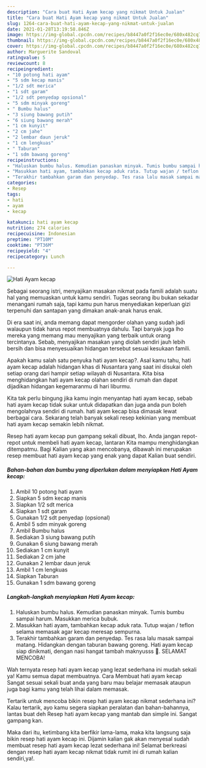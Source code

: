 ```yaml
---
description: "Cara buat Hati Ayam kecap yang nikmat Untuk Jualan"
title: "Cara buat Hati Ayam kecap yang nikmat Untuk Jualan"
slug: 1264-cara-buat-hati-ayam-kecap-yang-nikmat-untuk-jualan
date: 2021-01-28T13:19:58.846Z
image: https://img-global.cpcdn.com/recipes/b8447a0f2f16ec0e/680x482cq70/hati-ayam-kecap-foto-resep-utama.jpg
thumbnail: https://img-global.cpcdn.com/recipes/b8447a0f2f16ec0e/680x482cq70/hati-ayam-kecap-foto-resep-utama.jpg
cover: https://img-global.cpcdn.com/recipes/b8447a0f2f16ec0e/680x482cq70/hati-ayam-kecap-foto-resep-utama.jpg
author: Marguerite Sandoval
ratingvalue: 5
reviewcount: 8
recipeingredient:
- "10 potong hati ayam"
- "5 sdm kecap manis"
- "1/2 sdt merica"
- "1 sdt garam"
- "1/2 sdt penyedap opsional"
- "5 sdm minyak goreng"
- " Bumbu halus"
- "3 siung bawang putih"
- "6 siung bawang merah"
- "1 cm kunyit"
- "2 cm jahe"
- "2 lembar daun jeruk"
- "1 cm lengkuas"
- " Taburan"
- "1 sdm bawang goreng"
recipeinstructions:
- "Haluskan bumbu halus. Kemudian panaskan minyak. Tumis bumbu sampai harum. Masukkan merica bubuk."
- "Masukkan hati ayam, tambahkan kecap aduk rata. Tutup wajan / teflon selama memasak agar kecap meresap sempurna."
- "Terakhir tambahkan garam dan penyedap. Tes rasa lalu masak sampai matang. Hidangkan dengan taburan bawang goreng. Hati ayam kecap siap dinikmati, dengan nasi hangat tambah maknyusss 🤤. SELAMAT MENCOBA!"
categories:
- Resep
tags:
- hati
- ayam
- kecap

katakunci: hati ayam kecap 
nutrition: 274 calories
recipecuisine: Indonesian
preptime: "PT10M"
cooktime: "PT36M"
recipeyield: "4"
recipecategory: Lunch

---
```



![Hati Ayam kecap](https://img-global.cpcdn.com/recipes/b8447a0f2f16ec0e/680x482cq70/hati-ayam-kecap-foto-resep-utama.jpg)

Sebagai seorang istri, menyajikan masakan nikmat pada famili adalah suatu hal yang memuaskan untuk kamu sendiri. Tugas seorang ibu bukan sekadar menangani rumah saja, tapi kamu pun harus menyediakan keperluan gizi terpenuhi dan santapan yang dimakan anak-anak harus enak.

Di era  saat ini, anda memang dapat mengorder olahan yang sudah jadi walaupun tidak harus repot membuatnya dahulu. Tapi banyak juga lho mereka yang memang mau menyajikan yang terbaik untuk orang tercintanya. Sebab, menyajikan masakan yang diolah sendiri jauh lebih bersih dan bisa menyesuaikan hidangan tersebut sesuai kesukaan famili. 



Apakah kamu salah satu penyuka hati ayam kecap?. Asal kamu tahu, hati ayam kecap adalah hidangan khas di Nusantara yang saat ini disukai oleh setiap orang dari hampir setiap wilayah di Nusantara. Kita bisa menghidangkan hati ayam kecap olahan sendiri di rumah dan dapat dijadikan hidangan kegemaranmu di hari liburmu.

Kita tak perlu bingung jika kamu ingin menyantap hati ayam kecap, sebab hati ayam kecap tidak sukar untuk didapatkan dan juga anda pun boleh mengolahnya sendiri di rumah. hati ayam kecap bisa dimasak lewat berbagai cara. Sekarang telah banyak sekali resep kekinian yang membuat hati ayam kecap semakin lebih nikmat.

Resep hati ayam kecap pun gampang sekali dibuat, lho. Anda jangan repot-repot untuk membeli hati ayam kecap, lantaran Kita mampu menghidangkan ditempatmu. Bagi Kalian yang akan mencobanya, dibawah ini merupakan resep membuat hati ayam kecap yang enak yang dapat Kalian buat sendiri.

<!--inarticleads1-->

##### Bahan-bahan dan bumbu yang diperlukan dalam menyiapkan Hati Ayam kecap:

1. Ambil 10 potong hati ayam
1. Siapkan 5 sdm kecap manis
1. Siapkan 1/2 sdt merica
1. Siapkan 1 sdt garam
1. Gunakan 1/2 sdt penyedap (opsional)
1. Ambil 5 sdm minyak goreng
1. Ambil  Bumbu halus
1. Sediakan 3 siung bawang putih
1. Gunakan 6 siung bawang merah
1. Sediakan 1 cm kunyit
1. Sediakan 2 cm jahe
1. Gunakan 2 lembar daun jeruk
1. Ambil 1 cm lengkuas
1. Siapkan  Taburan
1. Gunakan 1 sdm bawang goreng




<!--inarticleads2-->

##### Langkah-langkah menyiapkan Hati Ayam kecap:

1. Haluskan bumbu halus. Kemudian panaskan minyak. Tumis bumbu sampai harum. Masukkan merica bubuk.
1. Masukkan hati ayam, tambahkan kecap aduk rata. Tutup wajan / teflon selama memasak agar kecap meresap sempurna.
1. Terakhir tambahkan garam dan penyedap. Tes rasa lalu masak sampai matang. Hidangkan dengan taburan bawang goreng. Hati ayam kecap siap dinikmati, dengan nasi hangat tambah maknyusss 🤤. SELAMAT MENCOBA!




Wah ternyata resep hati ayam kecap yang lezat sederhana ini mudah sekali ya! Kamu semua dapat membuatnya. Cara Membuat hati ayam kecap Sangat sesuai sekali buat anda yang baru mau belajar memasak ataupun juga bagi kamu yang telah lihai dalam memasak.

Tertarik untuk mencoba bikin resep hati ayam kecap nikmat sederhana ini? Kalau tertarik, ayo kamu segera siapkan peralatan dan bahan-bahannya, lantas buat deh Resep hati ayam kecap yang mantab dan simple ini. Sangat gampang kan. 

Maka dari itu, ketimbang kita berfikir lama-lama, maka kita langsung saja bikin resep hati ayam kecap ini. Dijamin kalian gak akan menyesal sudah membuat resep hati ayam kecap lezat sederhana ini! Selamat berkreasi dengan resep hati ayam kecap nikmat tidak rumit ini di rumah kalian sendiri,ya!.

